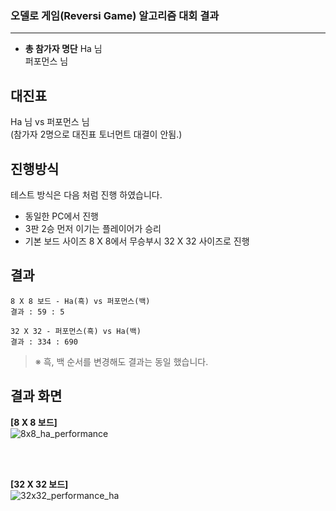 ### **오델로 게임(Reversi Game) 알고리즘 대회 결과**

***
* **총 참가자 명단**
  Ha 님<br/>
  퍼포먼스 님


대진표
-
Ha 님 vs 퍼포먼스 님<br/>
(참가자 2명으로 대진표 토너먼트 대결이 안됨.)

진행방식
-
테스트 방식은 다음 처럼 진행 하였습니다.

* 동일한 PC에서 진행
* 3판 2승 먼저 이기는 플레이어가 승리
* 기본 보드 사이즈 8 X 8에서 무승부시 32 X 32 사이즈로 진행

결과
-
```
8 X 8 보드 - Ha(흑) vs 퍼포먼스(백)
결과 : 59 : 5

32 X 32 - 퍼포먼스(흑) vs Ha(백)
결과 : 334 : 690
```
> ※ 흑, 백 순서를 변경해도 결과는 동일 했습니다.

결과 화면
-

**[8 X 8 보드]**<br/>
![8x8_ha_performance](https://user-images.githubusercontent.com/13028129/150890630-e7e7fb32-ad79-482e-a7fc-57f5aa57995c.gif)

<br/><br/>

**[32 X 32 보드]**<br/>
![32x32_performance_ha](https://user-images.githubusercontent.com/13028129/150890645-685cee7e-cbb3-4540-9fde-54051a074d22.gif)
